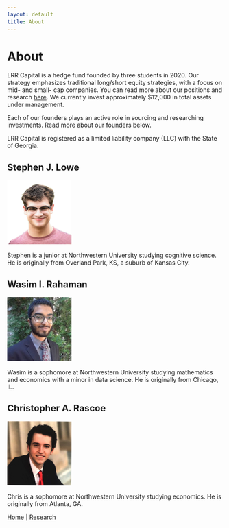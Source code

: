 ```yaml
---
layout: default
title: About
---
```

# About

LRR Capital is a hedge fund founded by three students in 2020. Our strategy emphasizes traditional long/short equity strategies, with a focus on mid- and small- cap companies. You can read more about our positions and research <a href="/research">here</a>. We currently invest approximately $12,000 in total assets under management.

Each of our founders plays an active role in sourcing and researching investments. Read more about our founders below.

LRR Capital is registered as a limited liability company (LLC) with the State of Georgia. 

## Stephen J. Lowe

<img src="/images/stephen-1.jpg" alt="Stephen" width="150"/>

Stephen is a junior at Northwestern University studying cognitive science. He is originally from Overland Park, KS, a suburb of Kansas City. 

## Wasim I. Rahaman

<img src="/images/wasim-1.jpg" alt="Wasim" width="150"/>

Wasim is a sophomore at Northwestern University studying mathematics and economics with a minor in data science. He is originally from Chicago, IL.
 
## Christopher A. Rascoe

<img src="/images/seal-1.jpg" alt="Chris" width="150"/>

Chris is a sophomore at Northwestern University studying economics. He is originally from Atlanta, GA. 


<a href="/index">Home</a> | <a href="/research">Research</a>
